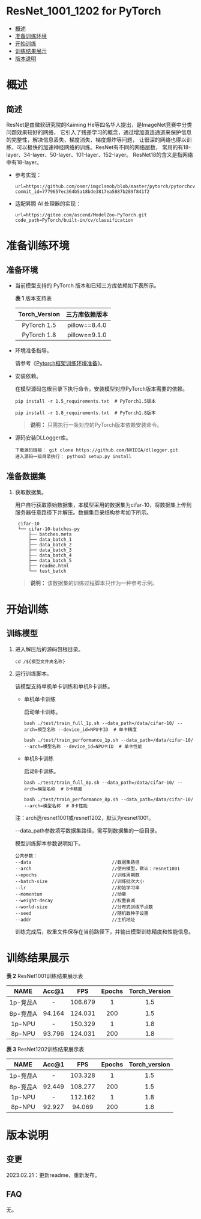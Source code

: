 # ResNet_1001_1202 for PyTorch

-   [概述](#概述)
-   [准备训练环境](#准备训练环境)
-   [开始训练](#开始训练)
-   [训练结果展示](#训练结果展示)
-   [版本说明](#版本说明)

# 概述

## 简述
ResNet是由微软研究院的Kaiming He等四名华人提出，是ImageNet竞赛中分类问题效果较好的网络，
它引入了残差学习的概念，通过增加直连通道来保护信息的完整性，解决信息丢失、梯度消失、梯度爆炸等问题，
让很深的网络也得以训练，可以极快的加速神经网络的训练。ResNet有不同的网络层数，
常用的有18-layer、34-layer、50-layer、101-layer、152-layer。
ResNet18的含义是指网络中有18-layer。


- 参考实现：

  ```
  url=https://github.com/osmr/imgclsmob/blob/master/pytorch/pytorchcv/models/resnet_cifar.py
  commit_id=7779657ec364b5a18bde3817ea5887b289f841f2
  ```

- 适配昇腾 AI 处理器的实现：

  ```
  url=https://gitee.com/ascend/ModelZoo-PyTorch.git
  code_path=PyTorch/built-in/cv/classification
  ```


# 准备训练环境

## 准备环境

- 当前模型支持的 PyTorch 版本和已知三方库依赖如下表所示。

  **表 1**  版本支持表

  | Torch_Version      | 三方库依赖版本                                 |
  | :--------: | :----------------------------------------------------------: |
  | PyTorch 1.5 | pillow==8.4.0 |
  | PyTorch 1.8 | pillow==9.1.0 |
  
- 环境准备指导。

  请参考《[Pytorch框架训练环境准备](https://www.hiascend.com/document/detail/zh/ModelZoo/pytorchframework/ptes)》。
  
- 安装依赖。

  在模型源码包根目录下执行命令，安装模型对应PyTorch版本需要的依赖。
  ```
  pip install -r 1.5_requirements.txt  # PyTorch1.5版本
  
  pip install -r 1.8_requirements.txt  # PyTorch1.8版本
  ```
  > **说明：** 
  >只需执行一条对应的PyTorch版本依赖安装命令。

- 源码安装DLLogger库。
  ```
  下载源码链接： git clone https://github.com/NVIDIA/dllogger.git
  进入源码一级目录执行： python3 setup.py install
  ```


## 准备数据集

1. 获取数据集。

   用户自行获取原始数据集，本模型采用的数据集为cifar-10，将数据集上传到服务器任意路径下并解压。数据集目录结构参考如下所示。

   ```
    cifar-10
    └── cifar-10-batches-py
        ├── batches.meta
        ├── data_batch_1
        ├── data_batch_2
        ├── data_batch_3
        ├── data_batch_4
        ├── data_batch_5
        ├── readme.html
        └── test_batch
   ```
   > **说明：** 
   >该数据集的训练过程脚本只作为一种参考示例。


# 开始训练

## 训练模型

1. 进入解压后的源码包根目录。

   ```
   cd /${模型文件夹名称} 
   ```

2. 运行训练脚本。

   该模型支持单机单卡训练和单机8卡训练。

   - 单机单卡训练

     启动单卡训练。

     ```
     bash ./test/train_full_1p.sh --data_path=/data/cifar-10/ --arch=模型名称 --device_id=NPU卡ID  # 单卡精度
     
     bash ./test/train_performance_1p.sh --data_path=/data/cifar-10/ --arch=模型名称 --device_id=NPU卡ID  # 单卡性能
     ```

   - 单机8卡训练

     启动8卡训练。

     ```
     bash ./test/train_full_8p.sh --data_path=/data/cifar-10/ --arch=模型名称  # 8卡精度
     
     bash ./test/train_performance_8p.sh --data_path=/data/cifar-10/ --arch=模型名称  # 8卡性能
     ```

   注：arch选resnet1001或resnet1202，默认为resnet1001。
   
   --data_path参数填写数据集路径，需写到数据集的一级目录。

   模型训练脚本参数说明如下。

   ```
   公共参数：
   --data                              //数据集路径
   --arch                              //使用模型，默认：resnet1001
   --epochs                            //训练周期数
   --batch-size                        //训练批次大小
   --lr                                //初始学习率
   --momentum                          //动量
   --weight-decay                      //权重衰减
   --world-size                        //分布式训练节点数
   --seed                              //随机数种子设置
   --addr                              //主机地址    
   ```
   
   训练完成后，权重文件保存在当前路径下，并输出模型训练精度和性能信息。

# 训练结果展示

**表 2**  ResNet1001训练结果展示表

| NAME     | Acc@1  | FPS     | Epochs | Torch_Version |
|:------:  | :----: | :-----: | :----: | :-----------: |
| 1p-竞品A | -      | 106.679 | 1      | 1.5          |
| 8p-竞品A | 94.164 | 124.031 | 200    | 1.5          |
| 1p-NPU   | -      | 150.329  | 1     | 1.8           |
| 8p-NPU   | 93.796 | 124.031  | 200   | 1.8           |

**表 3**  ResNet1202训练结果展示表

| NAME     | Acc@1  | FPS     | Epochs | Torch_version |
|:------:  | :----: | :-----: | :----: | :-----------: |
| 1p-竞品A | -      | 103.328 | 1     | 1.5          |
| 8p-竞品A | 92.449 | 108.277 | 200    | 1.5          |
| 1p-NPU   | -      | 112.162  | 1     | 1.8           |
| 8p-NPU   | 92.927 | 94.069   | 200   | 1.8           |

# 版本说明

## 变更

2023.02.21：更新readme，重新发布。

## FAQ
无。